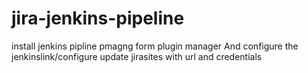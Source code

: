 # jira-jenkins-pipeline
install jenkins pipline pmagng form plugin manager
And configure the jenkinslink/configure
update jirasites with url and credentials
